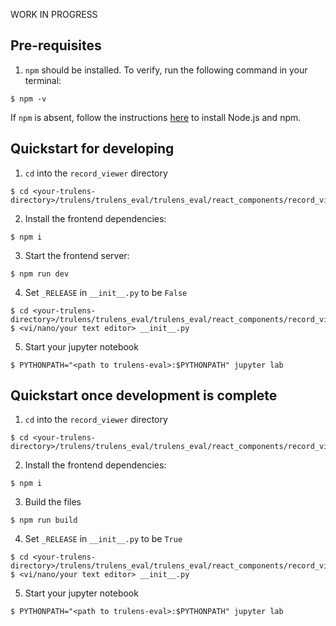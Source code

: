 WORK IN PROGRESS


## Pre-requisites

1. `npm` should be installed. To verify, run the following command in your terminal:
```
$ npm -v
```

If `npm` is absent, follow the instructions [here](https://docs.npmjs.com/downloading-and-installing-node-js-and-npm) to install Node.js and npm.


## Quickstart for developing

1. `cd` into the `record_viewer` directory

```
$ cd <your-trulens-directory>/trulens/trulens_eval/trulens_eval/react_components/record_viewer
```

2. Install the frontend dependencies:

```
$ npm i
```

3. Start the frontend server:

```
$ npm run dev
```

4. Set `_RELEASE` in `__init__.py` to be `False`
```
$ cd <your-trulens-directory>/trulens/trulens_eval/trulens_eval/react_components/record_viewer
$ <vi/nano/your text editor> __init__.py
```

5. Start your jupyter notebook
```
$ PYTHONPATH="<path to trulens-eval>:$PYTHONPATH" jupyter lab
```

## Quickstart once development is complete

1. `cd` into the `record_viewer` directory

```
$ cd <your-trulens-directory>/trulens/trulens_eval/trulens_eval/react_components/record_viewer
```

2. Install the frontend dependencies:

```
$ npm i
```

3. Build the files

```
$ npm run build
```


4. Set `_RELEASE` in `__init__.py` to be `True`
```
$ cd <your-trulens-directory>/trulens/trulens_eval/trulens_eval/react_components/record_viewer
$ <vi/nano/your text editor> __init__.py
```

5. Start your jupyter notebook
```
$ PYTHONPATH="<path to trulens-eval>:$PYTHONPATH" jupyter lab
```